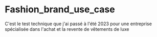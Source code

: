 # Fashion_brand_use_case
C'est le test technique que j'ai passé à l'été 2023 pour une entreprise spécialisée dans l'achat et la revente de vêtements de luxe 
